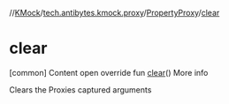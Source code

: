 //[KMock](../../../index.md)/[tech.antibytes.kmock.proxy](../index.md)/[PropertyProxy](index.md)/[clear](clear.md)



# clear
[common]
Content
open override fun [clear](clear.md)()
More info


Clears the Proxies captured arguments
